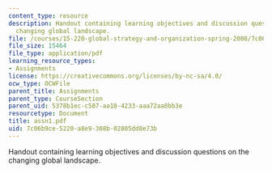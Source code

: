 ```yaml
---
content_type: resource
description: Handout containing learning objectives and discussion questions on the
  changing global landscape.
file: /courses/15-220-global-strategy-and-organization-spring-2008/7c06b9ce5220a8e9308b02805dd8e73b_assn1.pdf
file_size: 15464
file_type: application/pdf
learning_resource_types:
- Assignments
license: https://creativecommons.org/licenses/by-nc-sa/4.0/
ocw_type: OCWFile
parent_title: Assignments
parent_type: CourseSection
parent_uid: 5378b1ec-c587-aa18-4233-aaa72aa8bb3e
resourcetype: Document
title: assn1.pdf
uid: 7c06b9ce-5220-a8e9-308b-02805dd8e73b
---
```

Handout containing learning objectives and discussion questions on the changing global landscape.